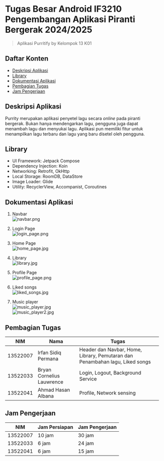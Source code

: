 # Tugas Besar Android IF3210 Pengembangan Aplikasi Piranti Bergerak 2024/2025
> Aplikasi Purritify by Kelompok 13 K01

## Daftar Konten
* [Deskripsi Aplikasi](#deskripsi-aplikasi)
* [Library](#library)
* [Dokumentasi Aplikasi](#dokumentasi-aplikasi)
* [Pembagian Tugas](#pembagian-tugas)
* [Jam Pengerjaan](#jam-pengerjaan)

## Deskripsi Aplikasi
Purrity merupakan aplikasi penyetel lagu secara _online_ pada piranti bergerak. Bukan hanya mendengarkan lagu, 
pengguna juga dapat menambah lagu dan menyukai lagu. Aplikasi pun memiliki fitur untuk menampilkan lagu terbaru dan lagu yang baru disetel oleh pengguna.

## Library
- UI Framework: Jetpack Compose
- Dependency Injection: Koin
- Networking: Retrofit, OkHttp
- Local Storage: RoomDB, DataStore
- Image Loader: Glide
- Utility: RecyclerView, Accompanist, Coroutines

## Dokumentasi Aplikasi
1. Navbar  
   ![navbar.png](assets/navbar.png)

2. Login Page  
   ![login_page.png](assets/login_page.png)

3. Home Page  
   ![home_page.jpg](assets/home_page.jpg)

4. Library  
   ![library.jpg](assets/library.jpg)

5. Profile Page  
   ![profile_page.png](assets/profile_page.png)

6. Liked songs  
   ![liked_songs.jpg](assets/liked_songs.jpg)

7. Music player  
   ![music_player.jpg](assets/music_player.jpg)  
   ![music_player2.jpg](assets/music_player2.jpg)


## Pembagian Tugas
| NIM      | Nama                      | Tugas                                                                        |
|----------|---------------------------|------------------------------------------------------------------------------|
| 13522007 | Irfan Sidiq Permana       | Header dan Navbar, Home, Library, Pemutaran dan Penambahan lagu, Liked songs |
| 13522033 | Bryan Cornelius Lauwrence | Login, Logout, Background Service                                            |
| 13522041 | Ahmad Hasan Albana        | Profile, Network sensing                                                     |

## Jam Pengerjaan
| NIM      | Jam Persiapan | Jam Pengerjaan |
|----------|---------------|----------------|
| 13522007 | 10 jam        | 30 jam         |
| 13522033 | 6 jam         | 24 jam         |
| 13522041 | 6 jam         | 15 jam         |